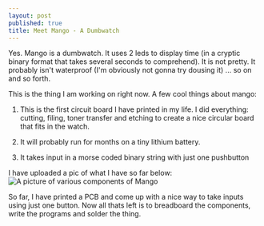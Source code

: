```yaml
---
layout: post
published: true
title: Meet Mango - A Dumbwatch
---
```

Yes. Mango is a dumbwatch. It uses 2 leds to display time (in a cryptic binary format that takes several seconds to comprehend). It is not pretty. It probably isn't waterproof (I'm obviously not gonna try dousing it) ... so on and so forth.

This is the thing I am working on right now. A few cool things about mango:

1. This is the first circuit board I have printed in my life. I did everything: cutting, filing, toner transfer and etching to create a nice circular board that fits in the watch.

2. It will probably run for months on a tiny lithium battery.

3. It takes input in a morse coded binary string with just one pushbutton

I have uploaded a pic of what I have so far below:
![A picture of various components of Mango]({{site.baseurl}}/assets/img/images/20180622_163330.jpg)


So far, I have printed a PCB and come up with a nice way to take inputs using just one button. Now all thats left is to breadboard the components, write the programs and solder the thing.
